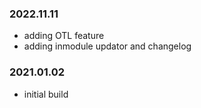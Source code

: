 ### 2022.11.11
- adding OTL feature
- adding inmodule updator and changelog 

### 2021.01.02
- initial build 